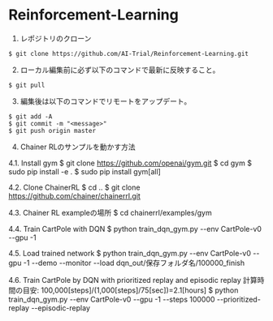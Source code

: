 # Reinforcement-Learning

1. レポジトリのクローン

```
$ git clone https://github.com/AI-Trial/Reinforcement-Learning.git
```

2. ローカル編集前に必ず以下のコマンドで最新に反映すること。

```
$ git pull
```

3. 編集後は以下のコマンドでリモートをアップデート。

```
$ git add -A
$ git commit -m "<message>"
$ git push origin master
```
4. Chainer RLのサンプルを動かす方法

4.1. Install gym
$ git clone https://github.com/openai/gym.git
$ cd gym
$ sudo pip install -e .
$ sudo pip install gym[all]

4.2. Clone ChainerRL
$ cd ..
$ git clone https://github.com/chainer/chainerrl.git

4.3. Chainer RL exampleの場所
$ cd chainerrl/examples/gym

4.4. Train CartPole with DQN
$ python train_dqn_gym.py --env CartPole-v0 --gpu -1

4.5. Load trained network
$ python train_dqn_gym.py --env CartPole-v0 --gpu -1 --demo --monitor --load dqn_out/保存フォルダ名/100000_finish

4.6. Train CartPole by DQN with prioritized replay and episodic replay
計算時間の目安: 100,000[steps]/(1,000[steps]/75[sec])=2.1[hours]
$ python train_dqn_gym.py --env CartPole-v0 --gpu -1 --steps 100000 --prioritized-replay --episodic-replay
